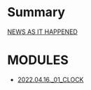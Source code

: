 # Summary

[NEWS AS IT HAPPENED](./NEWS.md)

#  MODULES
- [2022.04.16._01_CLOCK](./2022.04.16._01_CLOCK.md)

